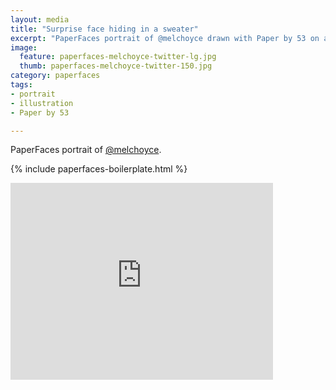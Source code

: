 ```yaml
---
layout: media
title: "Surprise face hiding in a sweater"
excerpt: "PaperFaces portrait of @melchoyce drawn with Paper by 53 on an iPad."
image: 
  feature: paperfaces-melchoyce-twitter-lg.jpg
  thumb: paperfaces-melchoyce-twitter-150.jpg
category: paperfaces
tags: 
- portrait
- illustration
- Paper by 53

---
```


PaperFaces portrait of [@melchoyce](http://twitter.com/melchoyce).

{% include paperfaces-boilerplate.html %}

<iframe width="420" height="315" src="http://www.youtube.com/embed/8znOwv0XxcI" frameborder="0"> </iframe>